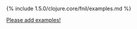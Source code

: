 {% include 1.5.0/clojure.core/fnil/examples.md %}

[Please add examples!](https://github.com/arrdem/grimoire/edit/master/_includes/1.6.0/clojure.core/fnil/examples.md)
